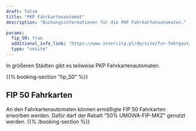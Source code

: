 ```yaml
---
draft: false
title: "PKP Fahrkartenautomat"
description: "Buchungsinformationen für die PKP Fahrkartenautomaten."

params:
  fip_50: true
  additional_info_link: "https://www.intercity.pl/de/site/fur-fahrgast/informacje/bilety/nowe-biletomaty/informacje-ogolne-de.html"
  type: "onsite"
---
```


In größeren Städten gibt es teilweise PKP Fahrkartenautomaten.

{{% booking-section "fip_50" %}}

## FIP 50 Fahrkarten

An den Fahrkartenautomaten können ermäßigte FIP 50 Fahrkarten erworben werden. Dafür darf der Rabatt "50% UMOWA-FIP-MKZ" genutzt werden.
{{% /booking-section %}}
